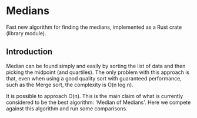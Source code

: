 # Medians
Fast new algorithm for finding the medians, implemented as a Rust crate (library module).

## Introduction
Median can be found simply and easily by sorting the list of data and then picking the midpoint (and quartiles).
The only problem with this approach is that, even when using a good quality sort with guaranteed performance, such as the Merge sort,
the complexity is O(n log n).

It is possible to approach O(n). This is the main claim of what is currently considered to be the best algorithm: 'Median of Medians'.
Here we compete against this algorithm and run some comparisons.
